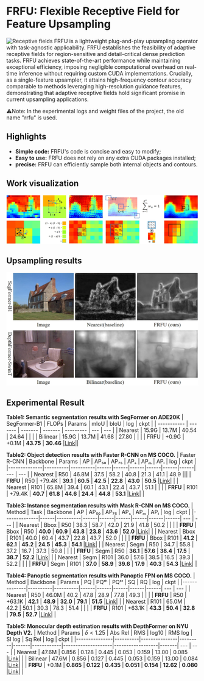 # FRFU: Flexible Receptive Field for Feature Upsampling
![Receptive fields](/reademeImage/.png "Receptive field")
FRFU is a lightweight plug-and-play upsampling operator with task-agnostic applicability. FRFU establishes the feasibility of adaptive receptive fields for region-sensitive and detail-critical dense prediction tasks. FRFU achieves state-of-the-art performance while maintaining exceptional efficiency, imposing negligible computational overhead on real-time inference without requiring custom CUDA implementations. Crucially, as a single-feature upsampler, it attains high-frequency contour accuracy comparable to methods leveraging high-resolution guidance features, demonstrating that adaptive receptive fields hold significant promise in current upsampling applications.

:warning:Note: In the experimental logs and weight files of the project, the old name "rrfu" is used.

## Highlights

- **Simple code:** FRFU's code is concise and easy to modify;
- **Easy to use:** FRFU does not rely on any extra CUDA packages installed;
- **precise:** FRFU can efficiently sample both internal objects and contours.

## Work visualization

![FRFU working principle diagram](/reademeImage/工作原理图.png "FRFU working principle diagram")

## Upsampling results

![Example of Upsampling Feature Results](/reademeImage/特征图.png "Example of Upsampling Feature Results")

## Experimental Result

**Table1: Semantic segmentation results with SegFormer on ADE20K**
| SegFormer-B1 | FLOPs    | Params   | mIoU     | bIoU       |  log  | ckpt  |
| ----------- | ------- | ------- | ------- | --------- | --- | --- |
| Nearest      | 15.9G    | 13.7M    | 40.54    | 24.64      |       |       |
| Bilinear     | 15.9G    | 13.7M    | 41.68    | 27.80      |       |       |
| FRFU         | +0.9G    | +0.1M    | **43.75** | **30.46**      |[Link](https://github.com/yisi-xj/frfu/blob/main/ADE20K_segmentation/segformer_mit-b1-rrfu_160k_ade20k-512x512_log.txt)||

**Table2: Object detection results with Faster R-CNN on MS COCO.**
| Faster R-CNN       | Backbone | Params   | AP   | AP₅₀ | AP₇₅ | APₛ  | APₘ  | APₗ  |  log  | ckpt  |
|--------------|----------|----------|------|------|------|------|------|------| --- | --- |
| Nearest      | R50      | 46.8M    | 37.5 | 58.2 | 40.8 | 21.3 | 41.1 | 48.9 |||
| **FRFU**     | R50      | +79.4K   | **39.1** | **60.5** | **42.5** | **22.8** | **43.0** | **50.5** |[Link](https://github.com/yisi-xj/frfu/blob/main/COCO2017_detection/faster_rcnn_r50_fpn_rrfu_1x_coco.py_log.txt)|       |
| Nearest      | R101     | 65.8M    | 39.4 | 60.1 | 43.1 | 22.4 | 43.7 | 51.1 |       |       |
| **FRFU**     | R101     | +79.4K   | **40.7** | **61.8** | **44.6** | **24.4** | **44.8** | **53.1** |[Link](https://github.com/yisi-xj/frfu/blob/main/COCO2017_detection/faster_rcnn_r101_fpn_rrfu_1x_coco.py_log.txt)|       |

**Table3: Instance segmentation results with Mask R-CNN on MS COCO.**
| Method       | Task | Backbone | AP   | AP₅₀ | AP₇₅ | APₛ  | APₘ  | APₗ  |  log  | ckpt  |
|--------------|------|----------|------|------|------|------|------|------| --- | --- |
| Nearest      | Bbox | R50      | 38.3 | 58.7 | 42.0 | 21.9 | 41.8 | 50.2 |       |       |
| **FRFU**     | Bbox | R50      | **40.0** | **60.9** | **43.8** | **23.8** | **43.6** | **52.0** |[Link](https://github.com/yisi-xj/frfu/blob/main/COCO2017_instance/mask_rcnn_r50_fpn_rrfu_1x_coco_log.txt)|       |
| Nearest      | Bbox | R101     | 40.0 | 60.4 | 43.7 | 22.8 | 43.7 | 52.0 |       |       |
| **FRFU**     | Bbox | R101     | **41.2** | **62.1** | **45.2** | **24.5** | **45.3** | **54.1** |[Link](https://github.com/yisi-xj/frfu/blob/main/COCO2017_instance/mask_rcnn_r101_fpn_rrfu_1x_coco_log.txt)|       |
| Nearest      | Segm | R50      | 34.7 | 55.8 | 37.2 | 16.7 | 37.3 | 50.8 |       |       |
| **FRFU**     | Segm | R50      | **36.1** | **57.6** | **38.4** | **17.5** | **38.7** | **52.2** |[Link](https://github.com/yisi-xj/frfu/blob/main/COCO2017_instance/mask_rcnn_r50_fpn_rrfu_1x_coco_log.txt)|       |
| Nearest      | Segm | R101     | 36.0 | 57.6 | 38.5 | 16.5 | 39.3 | 52.2 |       |       |
| **FRFU**     | Segm | R101     | **37.0** | **58.9** | **39.6** | **17.9** | **40.3** | **54.3** |[Link](https://github.com/yisi-xj/frfu/blob/main/COCO2017_instance/mask_rcnn_r101_fpn_rrfu_1x_coco_log.txt)|       |

**Table4: Panoptic segmentation results with Panoptic FPN on MS COCO.**
| Method       | Backbone | Params   | PQ   | PQᵗʰ | PQˢᵗ | SQ   | RQ   |  log  | ckpt  |
|--------------|----------|----------|------|------|------|------|------| --- | --- |
| Nearest      | R50      | 46.0M    | 40.2 | 47.8 | 28.9 | 77.8 | 49.3 |       |       |
| **FRFU**     | R50      | +63.1K   | **42.1** | **48.9** | **32.0** | **79.1** | **51.5** |[Link](https://github.com/yisi-xj/frfu/blob/main/COCO2017_panoptic/panoptic-fpn_r50_fpn_rrfu_1x_coco_log.txt)|       |
| Nearest      | R101     | 65.0M    | 42.2 | 50.1 | 30.3 | 78.3 | 51.4 |       |       |
| **FRFU**     | R101     | +63.1K   | **43.3** | **50.4** | **32.8** | **79.5** | **52.7** |[Link](https://github.com/yisi-xj/frfu/blob/main/COCO2017_panoptic/panoptic-fpn_r101_fpn_rrfu_1x_coco_log.txt)|       |

**Table5: Monocular depth estimation results with DepthFormer on NYU Depth V2.**
| Method        | Params   | $\delta<1.25$ | Abs Rel | RMS   | log10 | RMS log | SI log | Sq Rel |  log  | ckpt  |
|---------------|----------|---------------|---------|-------|------------|--------------------|------------------|-------| --- | --- |
| Nearest       | 47.6M    | 0.856         | 0.128   | 0.445 | 0.053      | 0.159              | 13.00            | 0.085 |[Link](https://github.com/yisi-xj/frfu/blob/main/NYUv2_depth/depthformer_swint_w7_nyu_nearest_log.txt)|       |
| Bilinear      | 47.6M    | 0.856         | 0.127   | 0.445 | 0.053      | 0.159              | 13.00            | 0.084 |[Link](https://github.com/yisi-xj/frfu/blob/main/NYUv2_depth/depthformer_swint_w7_nyu_bilinear_log.txt)|       |
| **FRFU**      | +0.1M    | **0.865**     | **0.122** | **0.435** | **0.051** | **0.154**          | **12.62**        | **0.080** |[Link](https://github.com/yisi-xj/frfu/blob/main/NYUv2_depth/depthformer_swint_w7_nyu_rrfu-0.005_log.txt)|       |

